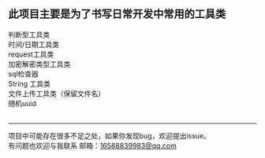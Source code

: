 此项目主要是为了书写日常开发中常用的工具类
--
判断型工具类<br/>
时间/日期工具类<br/>
request工具类<br/>
加密解密类型工具类<br/>
sql检查器<br/>
String 工具类<br/>
文件上传工具类（保留文件名）<br/>
随机uuid<br/>
<br/>



---



项目中可能存在很多不足之处，如果你发现bug，欢迎提出issue。<br/>
有问题也欢迎与我联系 邮箱：16588839983@qq.com